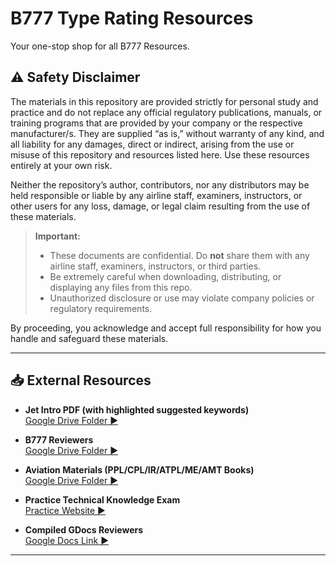 # B777 Type Rating Resources

Your one-stop shop for all B777 Resources. 

## ⚠️ Safety Disclaimer

The materials in this repository are provided strictly for personal study and practice and do not replace any official regulatory publications, manuals, or training programs that are provided by your company or the respective manufacturer/s. They are supplied “as is,” without warranty of any kind, and all liability for any damages, direct or indirect, arising from the use or misuse of this repository and resources listed here. Use these resources entirely at your own risk.

Neither the repository’s author, contributors, nor any distributors may be held responsible or liable by any airline staff, examiners, instructors, or other users for any loss, damage, or legal claim resulting from the use of these materials.

> **Important:**  
> - These documents are confidential. Do **not** share them with any airline staff, examiners, instructors, or third parties.  
> - Be extremely careful when downloading, distributing, or displaying any files from this repo.  
> - Unauthorized disclosure or use may violate company policies or regulatory requirements.  

By proceeding, you acknowledge and accept full responsibility for how you handle and safeguard these materials. 

---

## 📥 External Resources

- **Jet Intro PDF (with highlighted suggested keywords)**  
  [Google Drive Folder ▶️](https://drive.google.com/file/d/1p86E0gytOkZL64jgrexfxv0XaSjAQTAI/view?usp=sharing)

- **B777 Reviewers**  
  [Google Drive Folder ▶️](https://drive.google.com/drive/folders/1Vxexb5iGNe8ufjSCDVNTXsaA8SpkJ32P)

- **Aviation Materials (PPL/CPL/IR/ATPL/ME/AMT Books)**  
  [Google Drive Folder ▶️](https://drive.google.com/drive/folders/1oYYbaW6QbshQke3Happ3Iz8KaEb9UON4)

- **Practice Technical Knowledge Exam**  
  [Practice Website ▶️](https://sirlagsalot9913.github.io/B777-Type-Rating-Essentials/)

- **Compiled GDocs Reviewers**  
  [Google Docs Link ▶️](https://docs.google.com/document/d/1fNLVKQg9SF7NK4YEsP-ZobtWN1S9LH4sQ_RAdWhUGSo/edit?usp=sharing)
  
---
